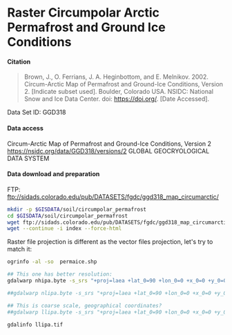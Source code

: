 # Raster Circumpolar Arctic Permafrost and Ground Ice Conditions

#### Citation
> Brown, J., O. Ferrians, J. A. Heginbottom, and E. Melnikov. 2002. Circum-Arctic Map of Permafrost and Ground-Ice Conditions, Version 2. [Indicate subset used]. Boulder, Colorado USA. NSIDC: National Snow and Ice Data Center. doi: https://doi.org/. [Date Accessed].

Data Set ID: GGD318

#### Data access

>


Circum-Arctic Map of Permafrost and Ground-Ice Conditions, Version 2
https://nsidc.org/data/GGD318/versions/2
GLOBAL GEOCRYOLOGICAL DATA SYSTEM


#### Data download and preparation

FTP:
ftp://sidads.colorado.edu/pub/DATASETS/fgdc/ggd318_map_circumarctic/

```sh
mkdir -p $GISDATA/soil/circumpolar_permafrost
cd $GISDATA/soil/circumpolar_permafrost
wget ftp://sidads.colorado.edu/pub/DATASETS/fgdc/ggd318_map_circumarctic/ -O index
wget --continue -i index --force-html

```

Raster file projection is different as the vector files projection, let's try to match it:

```sh
ogrinfo -al -so  permaice.shp

## This one has better resolution:
gdalwarp nhipa.byte -s_srs "+proj=laea +lat_0=90 +lon_0=0 +x_0=0 +y_0=0 +a=6371228.00000 +b=6371228.000 +units=m +no_defs" -t_srs treeline.prj nhipa.tif

##gdalwarp nlipa.byte -s_srs "+proj=laea +lat_0=90 +lon_0=0 +x_0=0 +y_0=0 +a=6371228.00000 +b=6371228.000 +units=m +no_defs" -t_srs treeline.prj nlipa.tif

## This is coarse scale, geographical coordinates?
##gdalwarp llipa.byte -s_srs "+proj=laea +lat_0=90 +lon_0=0 +x_0=0 +y_0=0 +a=6371228.00000 +b=6371228.000 +units=m +no_defs" -t_srs treeline.prj llipa.tif

gdalinfo llipa.tif



```
